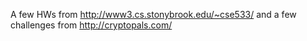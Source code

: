 A few HWs from http://www3.cs.stonybrook.edu/~cse533/ and a few challenges from http://cryptopals.com/
